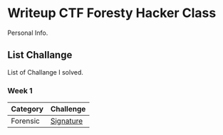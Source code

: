 # Writeup CTF Foresty Hacker Class
Personal Info.

## List Challange
List of Challange I solved.

### Week 1
| Category | Challenge |
| --- | --- |
| Forensic | [Signature](/Signature/)


